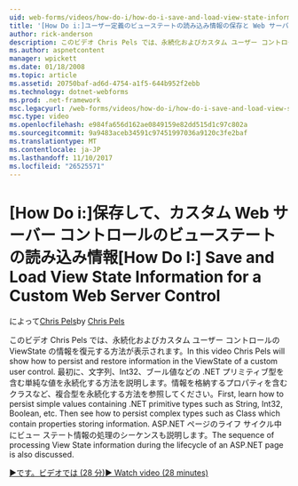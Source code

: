 ```yaml
---
uid: web-forms/videos/how-do-i/how-do-i-save-and-load-view-state-information-for-a-custom-web-server-control
title: '[How Do i:]ユーザー定義のビューステートの読み込み情報の保存と Web サーバー コントロール |Microsoft ドキュメント'
author: rick-anderson
description: このビデオ Chris Pels では、永続化およびカスタム ユーザー コントロールの ViewState の情報を復元する方法が表示されます。 まず、単純な値を永続化する方法を学習してください.
ms.author: aspnetcontent
manager: wpickett
ms.date: 01/18/2008
ms.topic: article
ms.assetid: 20750baf-ad6d-4754-a1f5-644b952f2ebb
ms.technology: dotnet-webforms
ms.prod: .net-framework
msc.legacyurl: /web-forms/videos/how-do-i/how-do-i-save-and-load-view-state-information-for-a-custom-web-server-control
msc.type: video
ms.openlocfilehash: e984fa656d162ae0849159e82dd515d1c97c802a
ms.sourcegitcommit: 9a9483aceb34591c97451997036a9120c3fe2baf
ms.translationtype: MT
ms.contentlocale: ja-JP
ms.lasthandoff: 11/10/2017
ms.locfileid: "26525571"
---
```

<a name="how-do-i-save-and-load-view-state-information-for-a-custom-web-server-control"></a><span data-ttu-id="580e8-104">[How Do i:]保存して、カスタム Web サーバー コントロールのビューステートの読み込み情報</span><span class="sxs-lookup"><span data-stu-id="580e8-104">[How Do I:] Save and Load View State Information for a Custom Web Server Control</span></span>
====================
<span data-ttu-id="580e8-105">によって[Chris Pels](https://twitter.com/chrispels)</span><span class="sxs-lookup"><span data-stu-id="580e8-105">by [Chris Pels](https://twitter.com/chrispels)</span></span>

<span data-ttu-id="580e8-106">このビデオ Chris Pels では、永続化およびカスタム ユーザー コントロールの ViewState の情報を復元する方法が表示されます。</span><span class="sxs-lookup"><span data-stu-id="580e8-106">In this video Chris Pels will show how to persist and restore information in the ViewState of a custom user control.</span></span> <span data-ttu-id="580e8-107">最初に、文字列、Int32、ブール値などの .NET プリミティブ型を含む単純な値を永続化する方法を説明します。情報を格納するプロパティを含むクラスなど、複合型を永続化する方法を参照してください。</span><span class="sxs-lookup"><span data-stu-id="580e8-107">First, learn how to persist simple values containing .NET primitive types such as String, Int32, Boolean, etc. Then see how to persist complex types such as Class which contain properties storing information.</span></span> <span data-ttu-id="580e8-108">ASP.NET ページのライフ サイクル中にビュー ステート情報の処理のシーケンスも説明します。</span><span class="sxs-lookup"><span data-stu-id="580e8-108">The sequence of processing View State information during the lifecycle of an ASP.NET page is also discussed.</span></span>

[<span data-ttu-id="580e8-109">&#9654;です。ビデオでは (28 分)</span><span class="sxs-lookup"><span data-stu-id="580e8-109">&#9654; Watch video (28 minutes)</span></span>](https://channel9.msdn.com/Blogs/ASP-NET-Site-Videos/how-do-i-save-and-load-view-state-information-for-a-custom-web-server-control)
